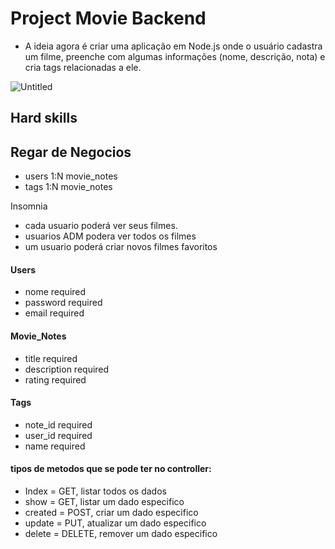 # Project Movie Backend

- A ideia agora é criar uma aplicação em Node.js onde o usuário cadastra um filme, preenche com algumas informações (nome, descrição, nota) e cria tags relacionadas a ele.

![Untitled](https://github.com/GabrielVRM/Movie/assets/95998556/d6dcbcfc-6030-4898-86bd-40ced6ce7dce)

## Hard skills

## Regar de Negocios

- users 1:N movie_notes
- tags 1:N movie_notes

Insomnia

- cada usuario poderá ver seus filmes.
- usuarios ADM podera ver todos os filmes
- um usuario poderá criar novos filmes favoritos

#### Users

- nome required
- password required
- email required

#### Movie_Notes

- title required
- description required
- rating required

#### Tags

- note_id required
- user_id required
- name required

#### tipos de metodos que se pode ter no controller:

- Index = GET, listar todos os dados
- show = GET, listar um dado especifico
- created = POST, criar um dado especifico
- update = PUT, atualizar um dado especifico
- delete = DELETE, remover um dado especifico
